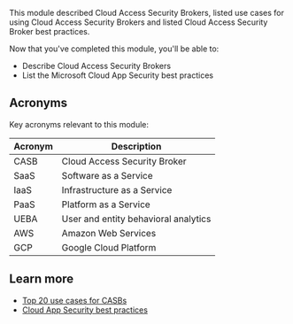 This module described Cloud Access Security Brokers, listed use cases for using Cloud Access Security Brokers and listed Cloud Access Security Broker best practices.

Now that you've completed this module, you'll be able to:

- Describe Cloud Access Security Brokers
- List the Microsoft Cloud App Security best practices

## Acronyms

Key acronyms relevant to this module:

|Acronym   |Description                            |
|--------- |---------------------------------------|
|  CASB    |Cloud Access Security Broker           |
|  SaaS    |Software as a Service                  |
|  IaaS    |Infrastructure as a Service            |
|  PaaS    |Platform as a Service                  |
|  UEBA    |User and entity behavioral analytics  |
|  AWS     |Amazon Web Services                    |
|  GCP     |Google Cloud Platform                  |

## Learn more

- [Top 20 use cases for CASBs](https://query.prod.cms.rt.microsoft.com/cms/api/am/binary/RE3nibJ)
- [Cloud App Security best practices](/cloud-app-security/best-practices)
